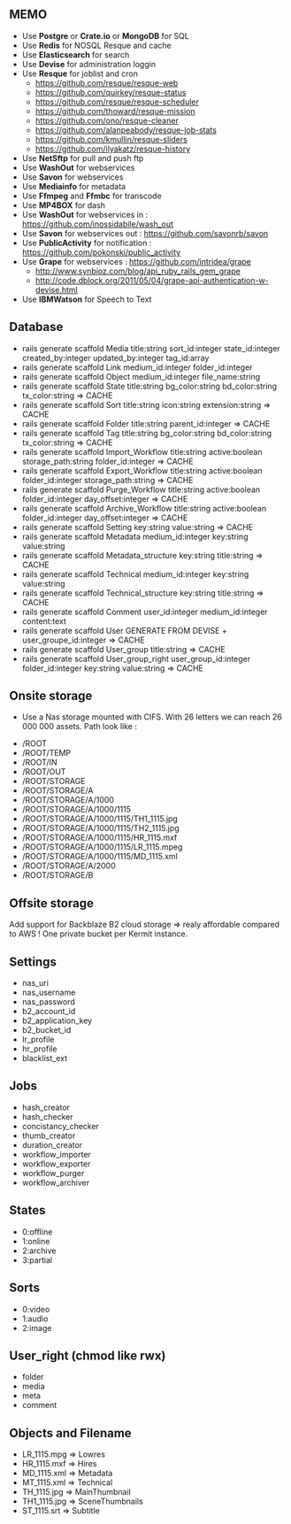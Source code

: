 ## MEMO
- Use **Postgre** or **Crate.io** or **MongoDB** for SQL
- Use **Redis** for NOSQL Resque and cache
- Use **Elasticsearch** for search
- Use **Devise** for administration loggin
- Use **Resque** for joblist and cron
  - https://github.com/resque/resque-web
  - https://github.com/quirkey/resque-status
  - https://github.com/resque/resque-scheduler
  - https://github.com/thoward/resque-mission
  - https://github.com/ono/resque-cleaner
  - https://github.com/alanpeabody/resque-job-stats
  - https://github.com/kmullin/resque-sliders
  - https://github.com/ilyakatz/resque-history
- Use **NetSftp** for pull and push ftp
- Use **WashOut** for webservices
- Use **Savon** for webservices
- Use **Mediainfo** for metadata
- Use **Ffmpeg** and **Ffmbc** for transcode
- Use **MP4BOX** for dash
- Use **WashOut** for webservices in : https://github.com/inossidabile/wash_out
- Use **Savon** for webservices out : https://github.com/savonrb/savon
- Use **PublicActivity** for notification : https://github.com/pokonski/public_activity
- Use **Grape** for webservices : https://github.com/intridea/grape
  - http://www.synbioz.com/blog/api_ruby_rails_gem_grape
  - http://code.dblock.org/2011/05/04/grape-api-authentication-w-devise.html
- Use **IBMWatson** for Speech to Text 

## Database
- rails generate scaffold Media title:string sort_id:integer state_id:integer created_by:integer updated_by:integer tag_id:array
- rails generate scaffold Link medium_id:integer folder_id:integer 
- rails generate scaffold Object medium_id:integer file_name:string 
- rails generate scaffold State title:string bg_color:string bd_color:string tx_color:string => CACHE
- rails generate scaffold Sort title:string icon:string extension:string => CACHE
- rails generate scaffold Folder title:string parent_id:integer => CACHE
- rails generate scaffold Tag title:string bg_color:string bd_color:string tx_color:string => CACHE
- rails generate scaffold Import_Workflow title:string active:boolean storage_path:string folder_id:integer => CACHE
- rails generate scaffold Export_Workflow title:string active:boolean folder_id:integer storage_path:string => CACHE
- rails generate scaffold Purge_Workflow title:string active:boolean folder_id:integer day_offset:integer => CACHE
- rails generate scaffold Archive_Workflow title:string active:boolean folder_id:integer day_offset:integer => CACHE
- rails generate scaffold Setting key:string value:string => CACHE
- rails generate scaffold Metadata medium_id:integer key:string value:string
- rails generate scaffold Metadata_structure key:string title:string => CACHE
- rails generate scaffold Technical medium_id:integer key:string value:string
- rails generate scaffold Technical_structure key:string title:string => CACHE
- rails generate scaffold Comment user_id:integer medium_id:integer content:text
- rails generate scaffold User GENERATE FROM DEVISE + user_groupe_id:integer => CACHE
- rails generate scaffold User_group title:string => CACHE
- rails generate scaffold User_group_right user_group_id:integer folder_id:integer key:string value:string => CACHE

## Onsite storage
- Use a Nas storage mounted with CIFS. With 26 letters we can reach 26 000 000 assets. Path look like :

* /ROOT
* /ROOT/TEMP
* /ROOT/IN
* /ROOT/OUT
* /ROOT/STORAGE
* /ROOT/STORAGE/A
* /ROOT/STORAGE/A/1000
* /ROOT/STORAGE/A/1000/1115
* /ROOT/STORAGE/A/1000/1115/TH1_1115.jpg
* /ROOT/STORAGE/A/1000/1115/TH2_1115.jpg
* /ROOT/STORAGE/A/1000/1115/HR_1115.mxf
* /ROOT/STORAGE/A/1000/1115/LR_1115.mpeg
* /ROOT/STORAGE/A/1000/1115/MD_1115.xml
* /ROOT/STORAGE/A/2000
* /ROOT/STORAGE/B

## Offsite storage
Add support for Backblaze B2 cloud storage => realy affordable compared to AWS !
One private bucket per Kermit instance.

## Settings
- nas_uri
- nas_username
- nas_password
- b2_account_id
- b2_application_key
- b2_bucket_id
- lr_profile
- hr_profile
- blacklist_ext

## Jobs
- hash_creator
- hash_checker
- concistancy_checker
- thumb_creator
- duration_creator
- workflow_importer
- workflow_exporter
- workflow_purger
- workflow_archiver

## States
- 0:offline
- 1:online
- 2:archive
- 3:partial

## Sorts
- 0:video
- 1:audio
- 2:image

## User_right (chmod like rwx)
- folder
- media
- meta
- comment

## Objects and Filename
- LR_1115.mpg => Lowres
- HR_1115.mxf => Hires
- MD_1115.xml => Metadata
- MT_1115.xml => Technical
- TH_1115.jpg => MainThumbnail
- TH1_1115.jpg => SceneThumbnails
- ST_1115.srt => Subtitle
